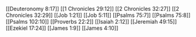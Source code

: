[[Deuteronomy 8:17]]
[[1 Chronicles 29:12]]
[[2 Chronicles 32:27]]
[[2 Chronicles 32:29]]
[[Job 1:21]]
[[Job 5:11]]
[[Psalms 75:7]]
[[Psalms 75:8]]
[[Psalms 102:10]]
[[Proverbs 22:2]]
[[Isaiah 2:12]]
[[Jeremiah 49:15]]
[[Ezekiel 17:24]]
[[James 1:9]]
[[James 4:10]]
